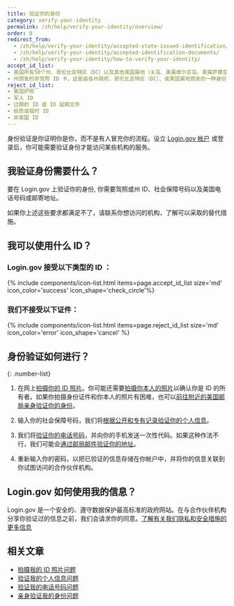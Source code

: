 ```yaml
---
title: 验证你的身份
category: verify-your-identity
permalink: /zh/help/verify-your-identity/overview/
order: 0
redirect_from:
  - /zh/help/verify-your-identity/accepted-state-issued-identification/
  - /zh/help/verify-your-identity/accepted-identification-documents/
  - /zh/help/verify-your-identity/how-to-verify-your-identity/
accept_id_list:
- 美国所有50个州、哥伦比亚特区（DC）以及其他美国属地（关岛、美属维尔京岛、美属萨摩亚、马里亚纳群岛和波多黎各）的驾照
- 州颁发的非驾照 ID 卡。这是由各州政府、哥伦比亚特区（DC）、或美国属地颁发的一种身份文件，证明你的身份但不授予驾驶特权。
reject_id_list:
- 美国护照
- 军人 ID
- 过期的 ID 或 ID 延期文件
- 纸质或临时 ID
- 非美国 ID
---
```


身份验证是你证明你是你，而不是有人冒充你的流程。设立 [Login.gov 帐户](/zh/create-an-account/) 或登录后，你可能需要验证身份才能访问某些机构的服务。

## 我验证身份需要什么？

要在 Login.gov 上验证你的身份, 你需要驾照或州 ID、社会保障号码以及美国电话号码或邮寄地址。

如果你上述这些要求都满足不了，请联系你想访问的机构，了解可以采取的替代措施。

## 我可以使用什么 ID？

### Login.gov 接受以下类型的 ID ：

{% include components/icon-list.html items=page.accept_id_list size='md' icon_color='success' icon_shape='check_circle'%}

### 我们不接受以下证件：

{% include components/icon-list.html items=page.reject_id_list size='md' icon_color='error' icon_shape='cancel' %}

## 身份验证如何进行？

{: .number-list}

1. 在网上[拍摄你的 ID 照片](/zh/help/verify-your-identity/how-to-take-photos-to-verify-your-identity/)。你可能还需要[拍摄你本人的照片](/zh/help/verify-your-identity/issues-taking-a-photo-of-myself/)以确认你是 ID 的所有者。如果你拍摄身份证件和你本人的照片有困难，也可以[前往附近的美国邮局亲身验证你的身份](/zh/help/verify-your-identity/verify-your-identity-in-person/)。

1. 输入你的社会保障号码，我们将[根据公开和专有记录验证你的个人信息](/zh/help/verify-your-identity/issues-verifying-my-personal-information/)。

1. 我们将[验证你的电话号码](/zh/help/verify-your-identity/phone-number/)，并向你的手机发送一次性代码。如果这种作法不行，我们可能会[通过邮局邮件验证你的地址](/zh/help/verify-your-identity/verify-your-address-by-mail/)。

1. 重新输入你的密码，以把已验证的信息存储在你帐户中，并将你的信息关联到你试图访问的合作伙伴机构。

## Login.gov 如何使用我的信息？

Login.gov 是一个安全的、遵守数据保护最高标准的政府网站。在与合作伙伴机构分享你验证过的信息之前，我们会请求你的同意。[了解有关我们隐私和安全措施的更多信息](/zh/policy/)

## 相关文章

* [拍摄我的 ID 照片问题](/zh/help/verify-your-identity/how-to-take-photos-to-verify-your-identity/)
* [验证我的个人信息问题](/zh/help/verify-your-identity/issues-verifying-my-personal-information/)
* [验证我的电话号码问题](/zh/help/verify-your-identity/phone-number/)
* [亲身验证我的身份问题](/zh/help/verify-your-identity/verify-your-identity-in-person/)
